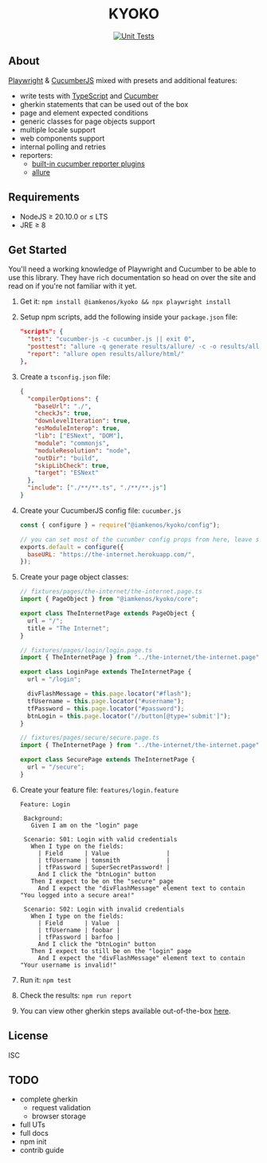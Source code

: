 <!-- markdownlint-disable MD033 -->
<h1 align="center">KYOKO</h1>

<!-- TODO: CHANGE THIS -->
<p align="center">
  <a href="https://github.com/iamkenos/hornet/actions/workflows/unit-tests.yml">
      <img alt="Unit Tests" src="https://github.com/iamkenos/hornet/actions/workflows/unit-tests.yml/badge.svg">
  </a>
</p>

## About

[Playwright](https://playwright.dev/) & [CucumberJS](https://cucumber.io/docs/installation/javascript/) mixed with presets and additional features:

- write tests with [TypeScript](https://www.typescriptlang.org/docs/handbook/modules.html) and [Cucumber](https://cucumber.io/docs/guides/overview/)
- gherkin statements that can be used out of the box
- page and element expected conditions
- generic classes for page objects support
- multiple locale support
- web components support
- internal polling and retries
- reporters:
  - [built-in cucumber reporter plugins](https://cucumber.io/docs/cucumber/reporting/?sbsearch=reporting&lang=javascript)
  - [allure](https://allurereport.org/docs/cucumberjs/)

## Requirements

- NodeJS ≥ 20.10.0 or ≤ LTS
- JRE ≥ 8

## Get Started

You'll need a working knowledge of Playwright and Cucumber to be able to use this library. They have rich documentation so head on over the site and read on if you're not familiar with it yet.

1. Get it: `npm install @iamkenos/kyoko && npx playwright install`

2. Setup npm scripts, add the following inside your `package.json` file:

   ```json
   "scripts": {
     "test": "cucumber-js -c cucumber.js || exit 0",
     "posttest": "allure -q generate results/allure/ -c -o results/allure/html",
     "report": "allure open results/allure/html/"
   },
   ```

3. Create a `tsconfig.json` file:

   ```json
   {
     "compilerOptions": {
       "baseUrl": "./",
       "checkJs": true,
       "downlevelIteration": true,
       "esModuleInterop": true,
       "lib": ["ESNext", "DOM"],
       "module": "commonjs",
       "moduleResolution": "node",
       "outDir": "build",
       "skipLibCheck": true,
       "target": "ESNext"
     },
     "include": ["./**/**.ts", "./**/**.js"]
   }
   ```

4. Create your CucumberJS config file: `cucumber.js`

   ```js
   const { configure } = require("@iamkenos/kyoko/config");

   // you can set most of the cucumber config props from here, leave some that are restricted.
   exports.default = configure({
     baseURL: "https://the-internet.herokuapp.com/",
   });
   ```

5. Create your page object classes:

   ```ts
   // fixtures/pages/the-internet/the-internet.page.ts
   import { PageObject } from "@iamkenos/kyoko/core";

   export class TheInternetPage extends PageObject {
     url = "/";
     title = "The Internet";
   }

   // fixtures/pages/login/login.page.ts
   import { TheInternetPage } from "../the-internet/the-internet.page";

   export class LoginPage extends TheInternetPage {
     url = "/login";

     divFlashMessage = this.page.locator("#flash");
     tfUsername = this.page.locator("#username");
     tfPassword = this.page.locator("#password");
     btnLogin = this.page.locator("//button[@type='submit']");
   }

   // fixtures/pages/secure/secure.page.ts
   import { TheInternetPage } from "../the-internet/the-internet.page";

   export class SecurePage extends TheInternetPage {
     url = "/secure";
   }
   ```

6. Create your feature file: `features/login.feature`

   ```gherkin
   Feature: Login

    Background:
      Given I am on the "login" page

    Scenario: S01: Login with valid credentials
      When I type on the fields:
        | Field      | Value                |
        | tfUsername | tomsmith             |
        | tfPassword | SuperSecretPassword! |
        And I click the "btnLogin" button
      Then I expect to be on the "secure" page
        And I expect the "divFlashMessage" element text to contain "You logged into a secure area!"

    Scenario: S02: Login with invalid credentials
      When I type on the fields:
        | Field      | Value  |
        | tfUsername | foobar |
        | tfPassword | barfoo |
        And I click the "btnLogin" button
      Then I expect to still be on the "login" page
        And I expect the "divFlashMessage" element text to contain "Your username is invalid!"
   ```

7. Run it: `npm test`

8. Check the results: `npm run report`

9. You can view other gherkin steps available out-of-the-box [here](./demo/test/features).

## License

ISC

## TODO

- complete gherkin
  - request validation
  - browser storage
- full UTs
- full docs
- npm init
- contrib guide
